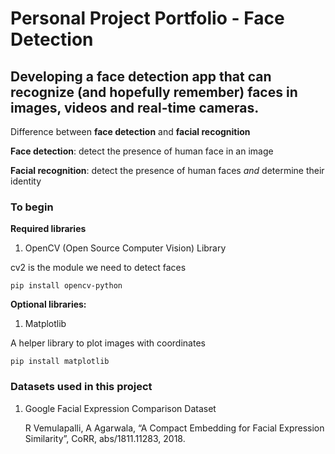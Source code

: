 # Personal Project Portfolio - Face Detection
## Developing a face detection app that can recognize (and hopefully remember) faces in images, videos and real-time cameras.

Difference between **face detection** and **facial recognition**

**Face detection**: detect the presence of human face in an image

**Facial recognition**: detect the presence of human faces *and* determine their identity
 
### To begin

**Required libraries**
1. OpenCV (Open Source Computer Vision) Library

cv2 is the module we need to detect faces

```
pip install opencv-python
```

**Optional libraries:**
1. Matplotlib

A helper library to plot images with coordinates

```
pip install matplotlib
```

### Datasets used in this project
1. Google Facial Expression Comparison Dataset

   R Vemulapalli, A Agarwala, “A Compact Embedding for Facial Expression Similarity”, CoRR, abs/1811.11283, 2018.
